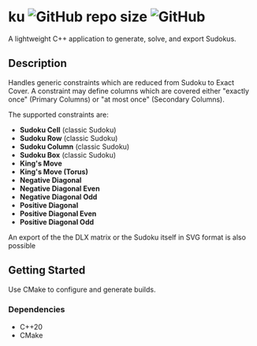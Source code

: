 # ku ![GitHub repo size](https://img.shields.io/github/repo-size/SilvoSposetti/ku?style=for-the-badge) ![GitHub](https://img.shields.io/github/license/SilvoSposetti/ku?style=for-the-badge)

A lightweight C++ application to generate, solve, and export Sudokus.

## Description
Handles generic constraints which are reduced from Sudoku to Exact Cover. A constraint may define columns which are covered either "exactly once" (Primary Columns) or "at most once" (Secondary Columns).

The supported constraints are:
- __Sudoku Cell__ (classic Sudoku)
- __Sudoku Row__ (classic Sudoku)
- __Sudoku Column__ (classic Sudoku)
- __Sudoku Box__ (classic Sudoku)
- __King's Move__
- __King's Move (Torus)__
- __Negative Diagonal__
- __Negative Diagonal Even__
- __Negative Diagonal Odd__
- __Positive Diagonal__
- __Positive Diagonal Even__
- __Positive Diagonal Odd__


An export of the the DLX matrix or the Sudoku itself in SVG format is also possible

## Getting Started
Use CMake to configure and generate builds.

### Dependencies
- C++20
- CMake
